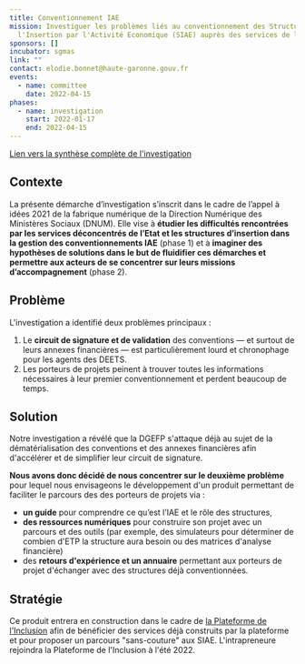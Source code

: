 ```yaml
---
title: Conventionnement IAE
mission: Investiguer les problèmes liés au conventionnement des Structures de
  l'Insertion par l'Activité Economique (SIAE) auprès des services de l'État.
sponsors: []
incubator: sgmas
link: ""
contact: elodie.bonnet@haute-garonne.gouv.fr
events:
  - name: committee
    date: 2022-04-15
phases:
  - name: investigation
    start: 2022-01-17
    end: 2022-04-15
---
```

[Lien vers la synthèse complète de l'investigation](https://docs.google.com/document/d/1k-618voE5U_zWq-zq48U7XnQNvzTiKApMmeZiUxkkZk/edit?usp=sharing)

## Contexte
La présente démarche d’investigation s’inscrit dans le cadre de l’appel à idées 2021 de la fabrique numérique de la Direction Numérique des Ministères Sociaux (DNUM). Elle vise à **étudier les difficultés rencontrées par les services déconcentrés de l’Etat et les structures d’insertion dans la gestion des conventionnements IAE** (phase 1) et à **imaginer des hypothèses de solutions dans le but de fluidifier ces démarches et permettre aux acteurs de se concentrer sur leurs missions d’accompagnement** (phase 2). 

## Problème
L'investigation a identifié deux problèmes principaux :
1. Le **circuit de signature et de validation** des conventions — et surtout de leurs annexes financières — est particulièrement lourd et chronophage pour les agents des DEETS.
1. Les porteurs de projets peinent à trouver toutes les informations nécessaires à leur premier conventionnement et perdent beaucoup de temps.

## Solution
Notre investigation a révélé que la DGEFP s'attaque déjà au sujet de la dématérialisation des conventions et des annexes financières afin d'accélérer et de simplifier leur circuit de signature. 

**Nous avons donc décidé de nous concentrer sur le deuxième problème** pour lequel nous envisageons le développement d'un produit permettant de faciliter le parcours des des porteurs de projets via :
- **un guide** pour comprendre ce qu’est l’IAE et le rôle des structures,
- **des ressources numériques** pour construire son projet avec un parcours et des outils (par exemple, des simulateurs pour déterminer de combien d'ETP la structure aura besoin ou des matrices d'analyse financière)
- des **retours d'expérience et un annuaire** permettant aux porteurs de projet d'échanger avec des structures déjà conventionnées.

## Stratégie
Ce produit entrera en construction dans le cadre de [la Plateforme de l'Inclusion](https://beta.gouv.fr/startups/itou.html) afin de bénéficier des services déjà construits par la plateforme et pour proposer un parcours "sans-couture" aux SIAE. L'intrapreneure rejoindra la Plateforme de l'Inclusion à l'été 2022.
